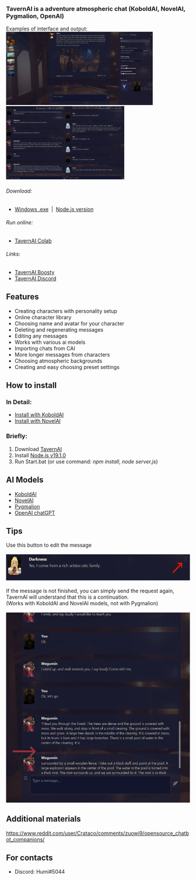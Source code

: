 ### TavernAI is a adventure atmospheric chat (KoboldAI, NovelAI, Pygmalion, OpenAI)
Examples of interface and output:
<br><img src="readme/1.png" height="200" /><img src="readme/4.png" height="200" /><img src="readme/5.png" height="200" />

###### Download: 
* [Windows .exe](https://sourceforge.net/projects/tavernaimain/files/TavernAI.rar/download)&nbsp;&nbsp;|&nbsp;&nbsp;[Node.js version](https://github.com/TavernAI/TavernAI/archive/refs/heads/main.zip)<br>
###### Run online: 
* [TavernAI Colab](https://colab.research.google.com/github/TavernAI/TavernAI/blob/main/colab/GPU.ipynb)<br>
###### Links: 
* [TavernAI Boosty](https://boosty.to/tavernai)
* [TavernAI Discord](https://discord.gg/zmK2gmr45t)

## Features
* Creating characters with personality setup
* Online character library
* Choosing name and avatar for your character
* Deleting and regenerating messages
* Editing any messages
* Works with various ai models
* Importing chats from CAI
* More longer messages from characters
* Choosing atmospheric backgrounds
* Creating and easy choosing preset settings

## How to install
### In Detail:
* [Install with KoboldAI](https://github.com/TavernAI/TavernAI/wiki/How-to-install)<br>
* [Install with NovelAI](https://github.com/TavernAI/TavernAI/wiki/How-to-install-Novel)<br>
### Briefly:
1. Download [TavernAI](https://github.com/TavernAI/TavernAI/archive/refs/heads/main.zip)
2. Install [Node.js v19.1.0](https://nodejs.org/download/release/v19.1.0/)
3. Run Start.bat (or use command: *npm install*, *node server.js*)
## AI Models
* [KoboldAI](https://github.com/KoboldAI/KoboldAI-Client)
* [NovelAI](https://novelai.net/)
* [Pygmalion](https://rentry.org/pygmalion-ai)
* [OpenAI chatGPT](https://openai.com)

## Tips
Use this button to edit the message<br><br>
<img src="readme/3.png" width="600" /><br><br>
If the message is not finished, you can simply send the request again, TavernAI will understand that this is a continuation. <br>(Works with KoboldAI and NovelAI models, not with Pygmalion)<br>
<br><img src="readme/2.png" width="600" />
## Additional materials
https://www.reddit.com/user/Crataco/comments/zuowi9/opensource_chatbot_companions/
## For contacts
* Discord: Humi#5044
<br><br><br>
